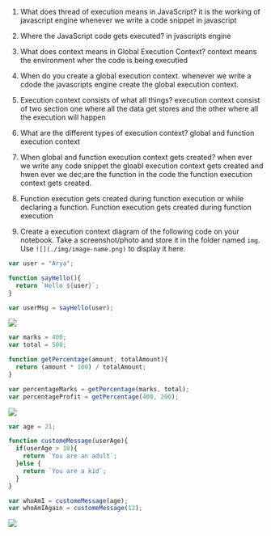 1. What does thread of execution means in JavaScript?
it is the working of javascript engine whenever we write a code snippet  in javascript

2. Where the JavaScript code gets executed?
in jvascripts engine

3. What does context means in Global Execution Context?
context means the environment wher the code is being executied

4. When do you create a global execution context.
whenever we write a cdode the javascripts engine create the global execution context.


5. Execution context consists of what all things?
execution context consist of two section one where all the data get stores and the other where all the execution will happen

6. What are the different types of execution context?
global and function execution context

7. When global and function execution context gets created?
when ever we write any code snippet the gloabl execution context gets created and hwen ever we dec;are the function in the code the function execution context gets created.

8. Function execution gets created during function execution or while declaring a function.
Function execution gets created during function execution


9. Create a execution context diagram of the following code on your notebook. Take a screenshot/photo and store it in the folder named `img`. Use `![](./img/image-name.png)` to display it here.



```js
var user = "Arya";

function sayHello(){
  return `Hello ${user}`;
}

var userMsg = sayHello(user);
```

<!-- Put your image here -->

![](./img/image-name.jpg)



```js
var marks = 400;
var total = 500;

function getPercentage(amount, totalAmount){
  return (amount * 100) / totalAmount;
}

var percentageMarks = getPercentage(marks, total);
var percentageProfit = getPercentage(400, 200);
```

<!-- Put your image here -->

![](./img/image-name.jpg)



```js
var age = 21;

function customeMessage(userAge){
  if(userAge > 18){
    return `You are an adult`;
  }else {
    return `You are a kid`;
  }
}

var whoAmI = customeMessage(age);
var whoAmIAgain = customeMessage(12);
```

<!-- Put your image here -->

![](./img/image-name.jpg)
